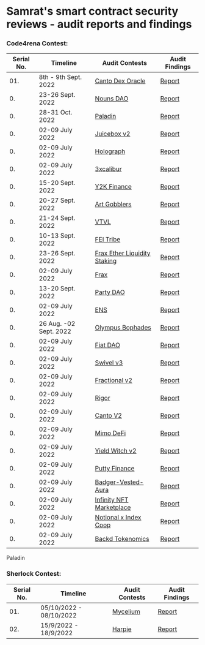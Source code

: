 # Samrat's smart contract security reviews - audit reports and findings

### Code4rena Contest:
| Serial No. | Timeline | Audit Contests | Audit Findings |
|-|-|-|-|
| 01.| 8th - 9th Sept. 2022 | [Canto Dex Oracle](https://code4rena.com/contests/2022-09-canto-dex-oracle-contest) | [Report]()|
| 0.| 23-26 Sept. 2022 | [Nouns DAO](https://code4rena.com/contests/2022-08-nouns-dao-contest) | [Report]()|
| 0.| 28-31 Oct. 2022 | [Paladin](https://code4rena.com/contests/2022-10-paladin-warden-pledges-contest) | [Report]()|
| 0.| 02-09 July 2022 | [Juicebox v2](https://code4rena.com/contests/2022-07-juicebox-v2-contest) | [Report]()|
| 0.| 02-09 July 2022 | [Holograph]() | [Report]()|
| 0.| 02-09 July 2022 | [3xcalibur]() | [Report]()|
| 0.| 15-20 Sept. 2022 | [Y2K Finance](https://code4rena.com/contests/2022-09-y2k-finance-contest) | [Report]()|
| 0.| 20-27 Sept. 2022 | [Art Gobblers](https://code4rena.com/contests/2022-09-art-gobblers-contest) | [Report]()|
| 0.| 21-24 Sept. 2022 | [VTVL](https://code4rena.com/contests/2022-09-vtvl-contest) | [Report]()|
| 0.| 10-13 Sept. 2022 | [FEI Tribe](https://code4rena.com/contests/2022-09-fei-and-tribe-redemption-contest) | [Report]()|
| 0.| 23-26 Sept. 2022 | [Frax Ether Liquidity Staking](https://code4rena.com/contests/2022-09-frax-ether-liquid-staking-contest) | [Report]()|
| 0.| 02-09 July 2022 | [Frax]() | [Report]()|
| 0.| 13-20 Sept. 2022 | [Party DAO](https://code4rena.com/contests/2022-09-partydao-contest/) | [Report]()|
| 0.| 02-09 July 2022 | [ENS]() | [Report]()|
| 0.| 26 Aug. -02 Sept. 2022 | [Olympus Bophades]() | [Report]()|
| 0.| 02-09 July 2022 | [Fiat DAO]() | [Report]()|
| 0.| 02-09 July 2022 | [Swivel v3]() | [Report]()|
| 0.| 02-09 July 2022 | [Fractional v2]() | [Report]()|
| 0.| 02-09 July 2022 | [Rigor]() | [Report]()|
| 0.| 02-09 July 2022 | [Canto V2]() | [Report]()|
| 0.| 02-09 July 2022 | [Mimo DeFi]() | [Report]()|
| 0.| 02-09 July 2022 | [Yield Witch v2]() | [Report]()|
| 0.| 02-09 July 2022 | [Putty Finance]() | [Report]()|
| 0.| 02-09 July 2022 | [Badger-Vested-Aura]() | [Report]()|
| 0.| 02-09 July 2022 | [Infinity NFT Marketplace]() | [Report]()|
| 0.| 02-09 July 2022 | [Notional x Index Coop]() | [Report]()|
| 0.| 02-09 July 2022 | [Backd Tokenomics]() | [Report]()|




Paladin

### Sherlock Contest:
| Serial No. | Timeline | Audit Contests | Audit Findings |
|-|-|-|-|
| 01.| 05/10/2022 - 08/10/2022 | [Mycelium](https://app.sherlock.xyz/audits/contests/7) | [Report](/Sherlock/Mycelium.md)|
| 02.| 15/9/2022 - 18/9/2022 | [Harpie](https://app.sherlock.xyz/audits/contests/3) | [Report](/Sherlock/Harpie.md)|
